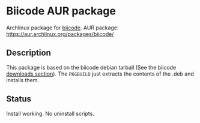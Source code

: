 Biicode AUR package
===================

Archlinux package for [biicode](https://www.biicode.com/).
AUR package: https://aur.archlinux.org/packages/biicode/

Description
-----------

This package is based on the biicode debian tarball (See the biicode [downloads section](https://www.biicode.com/downloads)). The `PKGBUILD` just extracts the contents of the .deb and installs them.

Status
------

Install working. No uninstall scripts.
